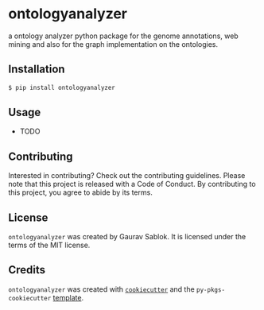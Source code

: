 # ontologyanalyzer

a ontology analyzer python package for the genome annotations, web mining and also for the graph implementation on the ontologies.

## Installation

```bash
$ pip install ontologyanalyzer
```

## Usage

- TODO

## Contributing

Interested in contributing? Check out the contributing guidelines. Please note that this project is released with a Code of Conduct. By contributing to this project, you agree to abide by its terms.

## License

`ontologyanalyzer` was created by Gaurav Sablok. It is licensed under the terms of the MIT license.

## Credits

`ontologyanalyzer` was created with [`cookiecutter`](https://cookiecutter.readthedocs.io/en/latest/) and the `py-pkgs-cookiecutter` [template](https://github.com/py-pkgs/py-pkgs-cookiecutter).
